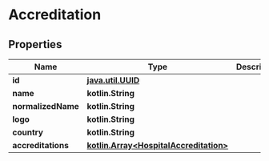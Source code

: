 
# Accreditation

## Properties
Name | Type | Description | Notes
------------ | ------------- | ------------- | -------------
**id** | [**java.util.UUID**](java.util.UUID.md) |  |  [optional]
**name** | **kotlin.String** |  |  [optional]
**normalizedName** | **kotlin.String** |  |  [optional]
**logo** | **kotlin.String** |  |  [optional]
**country** | **kotlin.String** |  |  [optional]
**accreditations** | [**kotlin.Array&lt;HospitalAccreditation&gt;**](HospitalAccreditation.md) |  |  [optional]



